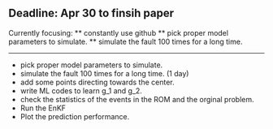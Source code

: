 Deadline: Apr 30 to finsih paper 
-------------------------------------------------------------------------------------------
Currently focusing:
** constantly use github
** pick proper model parameters to simulate.
** simulate the fault 100 times for a long time.



-------------------------------------------------------------------------------------------
* pick proper model parameters to simulate.
* simulate the fault 100 times for a long time. (1 day)
* add some points directing towards the center.
* write ML codes to learn g_1 and g_2.
* check the statistics of the events in the ROM and the orginal problem.
* Run the EnKF 
* Plot the prediction performance.